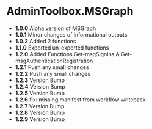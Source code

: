 # **AdminToolbox.MSGraph**

* **1.0.0** Alpha version of MSGraph
* **1.0.1** Minor changes of informational outputs
* **1.0.2** Added 2 functions
* **1.1.0** Exported un-exported functions
* **1.2.0** Added Functions Get-msgSignIns & Get-msgAuthenticationRegistration
* **1.2.1** Push any small changes
* **1.2.2** Push any small changes
* **1.2.3** Version Bump
* **1.2.4** Version Bump
* **1.2.5** Version Bump
* **1.2.6** fix: missing manifest from workflow writeback
* **1.2.7** Version Bump
* **1.2.8** Version Bump
* **1.2.9** Version Bump
